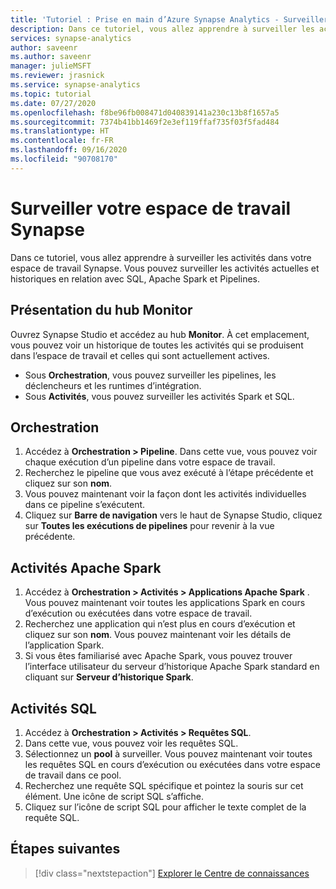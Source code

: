 ```yaml
---
title: 'Tutoriel : Prise en main d’Azure Synapse Analytics - Surveiller votre espace de travail Synapse'
description: Dans ce tutoriel, vous allez apprendre à surveiller les activités dans votre espace de travail Synapse.
services: synapse-analytics
author: saveenr
ms.author: saveenr
manager: julieMSFT
ms.reviewer: jrasnick
ms.service: synapse-analytics
ms.topic: tutorial
ms.date: 07/27/2020
ms.openlocfilehash: f8be96fb008471d040839141a230c13b8f1657a5
ms.sourcegitcommit: 7374b41bb1469f2e3ef119ffaf735f03f5fad484
ms.translationtype: HT
ms.contentlocale: fr-FR
ms.lasthandoff: 09/16/2020
ms.locfileid: "90708170"
---
```

# <a name="monitor-your-synapse-workspace"></a>Surveiller votre espace de travail Synapse

Dans ce tutoriel, vous allez apprendre à surveiller les activités dans votre espace de travail Synapse. Vous pouvez surveiller les activités actuelles et historiques en relation avec SQL, Apache Spark et Pipelines. 

## <a name="introduction-to-the-monitor-hub"></a>Présentation du hub Monitor

Ouvrez Synapse Studio et accédez au hub **Monitor**. À cet emplacement, vous pouvez voir un historique de toutes les activités qui se produisent dans l’espace de travail et celles qui sont actuellement actives. 

* Sous **Orchestration**, vous pouvez surveiller les pipelines, les déclencheurs et les runtimes d’intégration.
* Sous **Activités**, vous pouvez surveiller les activités Spark et SQL. 

## <a name="orchestration"></a>Orchestration

1. Accédez à **Orchestration > Pipeline**. Dans cette vue, vous pouvez voir chaque exécution d’un pipeline dans votre espace de travail. 
1. Recherchez le pipeline que vous avez exécuté à l’étape précédente et cliquez sur son **nom**.
1. Vous pouvez maintenant voir la façon dont les activités individuelles dans ce pipeline s’exécutent.
1. Cliquez sur **Barre de navigation** vers le haut de Synapse Studio, cliquez sur **Toutes les exécutions de pipelines** pour revenir à la vue précédente.

## <a name="apache-spark-activities"></a>Activités Apache Spark

1. Accédez à **Orchestration > Activités > Applications Apache Spark** . Vous pouvez maintenant voir toutes les applications Spark en cours d’exécution ou exécutées dans votre espace de travail.
1. Recherchez une application qui n’est plus en cours d’exécution et cliquez sur son **nom**. Vous pouvez maintenant voir les détails de l’application Spark.
1. Si vous êtes familiarisé avec Apache Spark, vous pouvez trouver l’interface utilisateur du serveur d’historique Apache Spark standard en cliquant sur **Serveur d’historique Spark**.

## <a name="sql-activities"></a>Activités SQL

1. Accédez à **Orchestration > Activités > Requêtes SQL**.
1. Dans cette vue, vous pouvez voir les requêtes SQL.
1. Sélectionnez un **pool** à surveiller. Vous pouvez maintenant voir toutes les requêtes SQL en cours d’exécution ou exécutées dans votre espace de travail dans ce pool.
1. Recherchez une requête SQL spécifique et pointez la souris sur cet élément. Une icône de script SQL s’affiche.
1. Cliquez sur l’icône de script SQL pour afficher le texte complet de la requête SQL.

## <a name="next-steps"></a>Étapes suivantes

> [!div class="nextstepaction"]
> [Explorer le Centre de connaissances](get-started-knowledge-center.md)
